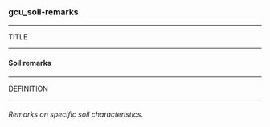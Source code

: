 ### gcu_soil-remarks



------
TITLE

------

#### Soil remarks



------
DEFINITION

------

###### Remarks on specific soil characteristics.